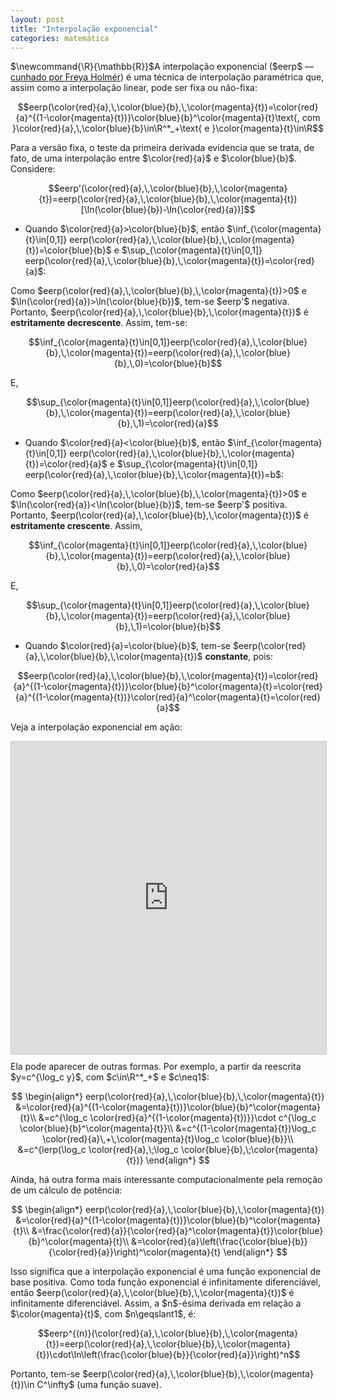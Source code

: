 ```yaml
---
layout: post
title: "Interpolação exponencial"
categories: matemática
---
```


<p>$\newcommand{\R}{\mathbb{R}}$A interpolação exponencial ($eerp$ — <a href="https://twitter.com/FreyaHolmer/status/1068280365108920320" target="_blank">cunhado por Freya Holmér</a>) é uma técnica de interpolação paramétrica que, assim como a interpolação linear, pode ser fixa ou não-fixa:</p>

$$eerp(\color{red}{a},\,\color{blue}{b},\,\color{magenta}{t})=\color{red}{a}^{(1-\color{magenta}{t})}\color{blue}{b}^\color{magenta}{t}\text{, com }\color{red}{a},\,\color{blue}{b}\in\R^*_+\text{ e }\color{magenta}{t}\in\R$$

<p>Para a versão fixa, o teste da primeira derivada evidencia que se trata, de fato, de uma interpolação entre $\color{red}{a}$ e $\color{blue}{b}$. Considere:</p>

$$eerp'(\color{red}{a},\,\color{blue}{b},\,\color{magenta}{t})=eerp(\color{red}{a},\,\color{blue}{b},\,\color{magenta}{t})[\ln(\color{blue}{b})-\ln(\color{red}{a})]$$

- <p>Quando $\color{red}{a}>\color{blue}{b}$, então $\inf_{\color{magenta}{t}\in[0,1]} eerp(\color{red}{a},\,\color{blue}{b},\,\color{magenta}{t})=\color{blue}{b}$ e $\sup_{\color{magenta}{t}\in[0,1]} eerp(\color{red}{a},\,\color{blue}{b},\,\color{magenta}{t})=\color{red}{a}$:</p>

<p>Como $eerp(\color{red}{a},\,\color{blue}{b},\,\color{magenta}{t})>0$ e $\ln(\color{red}{a})>\ln(\color{blue}{b})$, tem-se $eerp'$ negativa. Portanto, $eerp(\color{red}{a},\,\color{blue}{b},\,\color{magenta}{t})$ é <b>estritamente decrescente</b>. Assim, tem-se:</p>

$$\inf_{\color{magenta}{t}\in[0,1]}eerp(\color{red}{a},\,\color{blue}{b},\,\color{magenta}{t})=eerp(\color{red}{a},\,\color{blue}{b},\,0)=\color{blue}{b}$$

E,

$$\sup_{\color{magenta}{t}\in[0,1]}eerp(\color{red}{a},\,\color{blue}{b},\,\color{magenta}{t})=eerp(\color{red}{a},\,\color{blue}{b},\,1)=\color{red}{a}$$

- Quando $\color{red}{a}<\color{blue}{b}$, então $\inf_{\color{magenta}{t}\in[0,1]} eerp(\color{red}{a},\,\color{blue}{b},\,\color{magenta}{t})=\color{red}{a}$ e $\sup_{\color{magenta}{t}\in[0,1]} eerp(\color{red}{a},\,\color{blue}{b},\,\color{magenta}{t})=b$:

<p>Como $eerp(\color{red}{a},\,\color{blue}{b},\,\color{magenta}{t})>0$ e $\ln(\color{red}{a})<\ln(\color{blue}{b})$, tem-se $eerp'$ positiva. Portanto, $eerp(\color{red}{a},\,\color{blue}{b},\,\color{magenta}{t})$ é <b>estritamente crescente</b>. Assim,</p>

$$\inf_{\color{magenta}{t}\in[0,1]}eerp(\color{red}{a},\,\color{blue}{b},\,\color{magenta}{t})=eerp(\color{red}{a},\,\color{blue}{b},\,0)=\color{red}{a}$$

E,

$$\sup_{\color{magenta}{t}\in[0,1]}eerp(\color{red}{a},\,\color{blue}{b},\,\color{magenta}{t})=eerp(\color{red}{a},\,\color{blue}{b},\,1)=\color{blue}{b}$$

- <p>Quando $\color{red}{a}=\color{blue}{b}$, tem-se $eerp(\color{red}{a},\,\color{blue}{b},\,\color{magenta}{t})$ <b>constante</b>, pois:</p>
    
$$eerp(\color{red}{a},\,\color{blue}{b},\,\color{magenta}{t})=\color{red}{a}^{(1-\color{magenta}{t})}\color{blue}{b}^\color{magenta}{t}=\color{red}{a}^{(1-\color{magenta}{t})}\color{red}{a}^\color{magenta}{t}=\color{red}{a}$$

<p>Veja a interpolação exponencial em ação:</p>

<iframe src="https://www.desmos.com/calculator/aewl3bwjpc?embed" height="500" style="width: 100%; border: 1px solid #ccc;" frameborder=0></iframe>

<p style="margin-top: 10px;">Ela pode aparecer de outras formas. Por exemplo, a partir da reescrita $y=c^{\log_c y}$, com $c\in\R^*_+$ e $c\neq1$:</p>

$$
\begin{align*}
    eerp(\color{red}{a},\,\color{blue}{b},\,\color{magenta}{t})
    &=\color{red}{a}^{(1-\color{magenta}{t})}\color{blue}{b}^\color{magenta}{t}\\
    &=c^{\log_c \color{red}{a}^{(1-\color{magenta}{t})}}\cdot c^{\log_c \color{blue}{b}^\color{magenta}{t}}\\
    &=c^{(1-\color{magenta}{t})\log_c \color{red}{a}\,+\,\color{magenta}{t}\log_c \color{blue}{b}}\\
    &=c^{lerp(\log_c \color{red}{a},\;\log_c \color{blue}{b},\;\color{magenta}{t})}
\end{align*}
$$

<p>Ainda, há outra forma mais interessante computacionalmente pela remoção de um cálculo de potência:</p>

$$
\begin{align*}
    eerp(\color{red}{a},\,\color{blue}{b},\,\color{magenta}{t})
    &=\color{red}{a}^{(1-\color{magenta}{t})}\color{blue}{b}^\color{magenta}{t}\\
    &=\frac{\color{red}{a}}{\color{red}{a}^\color{magenta}{t}}\color{blue}{b}^\color{magenta}{t}\\
    &=\color{red}{a}\left(\frac{\color{blue}{b}}{\color{red}{a}}\right)^\color{magenta}{t}
\end{align*}
$$

<p>Isso significa que a interpolação exponencial é uma função exponencial de base positiva. Como toda função exponencial é infinitamente diferenciável, então $eerp(\color{red}{a},\,\color{blue}{b},\,\color{magenta}{t})$ é infinitamente diferenciável. Assim, a $n$-ésima derivada em relação a $\color{magenta}{t}$, com $n\geqslant1$, é:</p>

$$eerp^{(n)}(\color{red}{a},\,\color{blue}{b},\,\color{magenta}{t})=eerp(\color{red}{a},\,\color{blue}{b},\,\color{magenta}{t})\cdot\ln\left(\frac{\color{blue}{b}}{\color{red}{a}}\right)^n$$

<p>Portanto, tem-se $eerp(\color{red}{a},\,\color{blue}{b},\,\color{magenta}{t})\in C^\infty$ (uma função suave).</p>